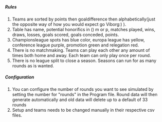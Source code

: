 ##### Rules
1. Teams are sorted by points then goaldifference then alphabetically(just the opposite way of how you would expect go Viborg:) ). 
2. Table has name, potential honorifics in () m or p, matches played, wins, draws, losses, goals scored, goals conceded, points. 
3. Championsleague spots has blue color, europa league has yellow, conference league purple, promotion green and relegation red.
4. There is no matchmaking. Teams can play each other any amount of times both home and away. Each team can only play once per round.
5. There is no league split to close a season. Seasons can run for as many rounds as is wanted.

##### Configuration
1.  You can configure the number of rounds you want to see simulated by setting the number for "rounds" in the Program file. Round data will then generate automatically and old data will delete up to a default of 33 rounds
2.  Setup and teams needs to be changed manually in their respective csv files. 
